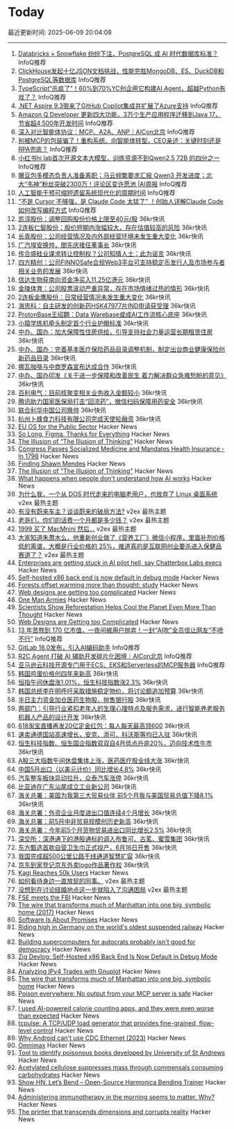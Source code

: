 # Today

最近更新时间: 2025-06-09 20:04:08

--- 
1. [Databricks × Snowflake 纷纷下注，PostgreSQL 成 AI 时代数据库标准？](https://www.infoq.cn/article/faDAjpUKe5oUbNEXcS0H) InfoQ推荐
2. [ClickHouse发起十亿JSON文档挑战，性能完胜MongoDB、ES、DuckDB和PostgreSQL等数据库](https://www.infoq.cn/article/plv5Ng6M4dDKcT8f5TW5) InfoQ推荐
3. [TypeScript“杀疯了”！60%到70%YC创企用它构建AI Agent，超越Python有戏了？](https://www.infoq.cn/article/vvcg6JVI6VoxNhk01OfC) InfoQ推荐
4. [.NET Aspire 9.3带来了GitHub Copilot集成并扩展了Azure支持](https://www.infoq.cn/article/sEgszWPIU3ukjJuquH6q) InfoQ推荐
5. [Amazon Q Developer 更新四大功能，3万个生产应用程序迁移到Java 17，节省超4,500年开发时间](https://www.infoq.cn/article/WviH0T3bPZD5fwOsvAIb) InfoQ推荐
6. [深入对比智能体协议：MCP、A2A、ANP｜AICon北京](https://www.infoq.cn/article/R5Kub6cPbVS3EIhXMaGm) InfoQ推荐
7. [别被MCP的包装骗了！重构系统、向智能体转型，CEO亲述：关键时刻还是RPA兜底？](https://www.infoq.cn/article/izaXMQd9wqqKaGm3kFka) InfoQ推荐
8. [小红书hi lab首次开源文本大模型，训练资源不到Qwen2.5 72B 的四分之一](https://www.infoq.cn/article/qvHsLGjo0OWpUR22ewca) InfoQ推荐
9. [曝豆包多模态负责人准备离职；马云频繁要求汇报 Qwen3 开发进度；北大“韦神”粉丝突破2300万！评论区变许愿池 |AI周报](https://www.infoq.cn/article/T1OHgZDYTOWei4wbYH9V) InfoQ推荐
10. [人工智能干预可缩短遗留系统现代化的周期时间](https://www.infoq.cn/article/VkoS1Fm6LqPuLDaFuKVj) InfoQ推荐
11. [“不是 Cursor 不够强，是 Claude Code 太猛了” ！创始人详解Claude Code如何改写编程方式](https://www.infoq.cn/article/JRx90wCmQJQ5DQRip3Hm) InfoQ推荐
12. [凯淳股份：调整回购股份价格上限至40元/股](https://www.36kr.com/newsflashes/3329081016543492) 36kr快讯
13. [2连板仁智股份：股价短期内涨幅较大，存在估值较高的风险](https://www.36kr.com/newsflashes/3329075857172742) 36kr快讯
14. [长青股份：公司经营情况及内外部经营环境未发生重大变化](https://www.36kr.com/newsflashes/3329072921307394) 36kr快讯
15. [广汽埃安换帅，閤先庆接任董事长](https://www.36kr.com/newsflashes/3329072105613832) 36kr快讯
16. [传合盛硅业谋求转让控制权？公司知情人士：此为谣言](https://www.36kr.com/newsflashes/3329071222171908) 36kr快讯
17. [四方精创：公司FINNOSafe合规Web3平台可支持稳定币发行人及市场参与者相关业务的发展](https://www.36kr.com/newsflashes/3329067174881795) 36kr快讯
18. [信达生物获南向资金净买入11.25亿港元](https://www.36kr.com/newsflashes/3329066123798784) 36kr快讯
19. [金陵体育：公司股票波动严重异常，存在市场情绪过热的情形](https://www.36kr.com/newsflashes/3329064757570057) 36kr快讯
20. [2连板金鹰股份：日常经营情况未发生重大变化](https://www.36kr.com/newsflashes/3329044086745602) 36kr快讯
21. [海思科：自主研发的创新药HSK47977片IND申请获受理](https://www.36kr.com/newsflashes/3329043657206022) 36kr快讯
22. [ProtonBase王绍翾：Data Warebase或成AI工作流核心底座](https://www.36kr.com/newsflashes/3329048105953799) 36kr快讯
23. [小猿学练机牵头制定首个行业护眼标准](https://www.36kr.com/newsflashes/3329044964731398) 36kr快讯
24. [中办、国办：加大保障性住房供给，引导支持社会力量运营长期租赁住房](https://www.36kr.com/newsflashes/3329042925349120) 36kr快讯
25. [中办、国办：完善基本医疗保险药品目录调整机制，制定出台商业健康保险创新药品目录](https://www.36kr.com/newsflashes/3329042256374020) 36kr快讯
26. [挪瓦咖啡与中商罗森宣布达成合作](https://www.36kr.com/newsflashes/3329036160494081) 36kr快讯
27. [中办、国办印发《关于进一步保障和改善民生 着力解决群众急难愁盼的意见》](https://www.36kr.com/newsflashes/3329035734935813) 36kr快讯
28. [百利电气：目前核聚变相关业务收入金额较小](https://www.36kr.com/newsflashes/3329032580098308) 36kr快讯
29. [腾讯助力国家医保局打击“回流药”，微信扫码保障用药安全](https://www.36kr.com/newsflashes/3329027935349257) 36kr快讯
30. [联合利华中国公司换帅](https://www.36kr.com/newsflashes/3329025196861703) 36kr快讯
31. [杭州卜蜂食力科技有限公司完成天使轮融资](https://www.36kr.com/newsflashes/3329019316677125) 36kr快讯
32. [EU OS for the Public Sector](https://eu-os.eu/) Hacker News
33. [So Long, Figma. Thanks for Everything](https://jondaiello.medium.com/so-long-figma-thanks-for-everything-f606e5f75b7c) Hacker News
34. [The Illusion of “The Illusion of Thinking”](https://www.seangoedecke.com/illusion-of-thinking/) Hacker News
35. [Congress Passes Socialized Medicine and Mandates Health Insurance -In 1798](https://www.forbes.com/sites/rickungar/2011/01/17/congress-passes-socialized-medicine-and-mandates-health-insurance-in-1798/) Hacker News
36. [Finding Shawn Mendes](https://ericneyman.wordpress.com/2019/11/26/finding-shawn-mendes/) Hacker News
37. [The Illusion of "The Illusion of Thinking"](https://www.seangoedecke.com/illusion-of-thinking/) Hacker News
38. [What happens when people don't understand how AI works](https://www.theatlantic.com/culture/archive/2025/06/artificial-intelligence-illiteracy/683021/) Hacker News
39. [为什么我，一个从 DOS 时代走来的电脑老用户，也放弃了 Linux 桌面系统](https://www.v2ex.com/t/1137392) v2ex 最热主题
40. [有没有蔚来车主？谈谈蔚来的破局方法?](https://www.v2ex.com/t/1137335) v2ex 最热主题
41. [老哥们，你们的话费一个月都是多少钱？](https://www.v2ex.com/t/1137300) v2ex 最热主题
42. [1999 买了 MacMnini 然后…](https://www.v2ex.com/t/1137293) v2ex 最热主题
43. [大家知道朱萧木么，他重新创业做了《营养工厂》微信小程序，里面补剂价格低的离谱，大概是行业价格的 25%，难道真的是互联网创业要杀进入保健品赛道了？](https://www.v2ex.com/t/1137273) v2ex 最热主题
44. [Enterprises are getting stuck in AI pilot hell, say Chatterbox Labs execs](https://www.theregister.com/2025/06/08/chatterbox_labs_ai_adoption/) Hacker News
45. [Self-hosted x86 back end is now default in debug mode](https://ziglang.org/devlog/2025/#2025-06-08) Hacker News
46. [Forests offset warming more than thought: study](https://news.ucr.edu/articles/2025/05/29/does-planting-trees-really-help-cool-planet) Hacker News
47. [Web designs are getting too complicated](https://websmith.studio/blog/website-designs-are-getting-too-complicated/) Hacker News
48. [One Man Armies](https://quarter--mile.com/One-Man-Armies) Hacker News
49. [Scientists Show Reforestation Helps Cool the Planet Even More Than Thought](https://news.ucr.edu/articles/2025/05/29/does-planting-trees-really-help-cool-planet) Hacker News
50. [Web Designs are Getting too Complicated](https://websmith.studio/blog/website-designs-are-getting-too-complicated/) Hacker News
51. [13 年苦熬到 170 亿市值，一夜间被用户抛弃！一封“AI吹”全员信让网友“不喷不行”](https://www.infoq.cn/article/5b4UQpG0vHoOWDPEqJH5) InfoQ推荐
52. [GitLab 18.0发布，引入AI编码助手](https://www.infoq.cn/article/tQMQcxgm7JHgh4Zjed0H) InfoQ推荐
53. [R2C Agent 打破 AI 辅助开发碎片化困境｜AICon北京](https://www.infoq.cn/article/K3tQuC58SI8l8f5DM4KG) InfoQ推荐
54. [亚马逊云科技开源专门用于ECS、EKS和Serverless的MCP服务器](https://www.infoq.cn/article/RgsFgkDiaeZ03eoCogEu) InfoQ推荐
55. [韩国鸡蛋价格创四年来新高](https://www.36kr.com/newsflashes/3328718484761097) 36kr快讯
56. [恒指午间休盘涨1.01%，恒生科技指数涨2.3%](https://www.36kr.com/newsflashes/3328742063270148) 36kr快讯
57. [韩国总统李在明呼吁采取措施稳定物价，将讨论额追加预算](https://www.36kr.com/newsflashes/3328720441223683) 36kr快讯
58. [半日主力资金加仓医药生物股，抛售银行股](https://www.36kr.com/newsflashes/3328713974901251) 36kr快讯
59. [两部门：引导行业紧扣老年人的生理心理特点及服务需求，进行智能养老服务机器人产品的设计开发](https://www.36kr.com/newsflashes/3328720744229120) 36kr快讯
60. [618淘宝直播再发20亿定金红包：每人每天最高领600](https://www.36kr.com/newsflashes/3328712383932936) 36kr快讯
61. [速卖通德国站高速增长，安克、添可、科沃斯等均已入驻](https://www.36kr.com/newsflashes/3328708825557507) 36kr快讯
62. [恒生科技指数、恒生国企指数双双自4月低点升逾20%，迈向技术性牛市](https://www.36kr.com/newsflashes/3328703291795720) 36kr快讯
63. [A股三大指数午间休盘集体上涨，医药医疗股全线大涨](https://www.36kr.com/newsflashes/3328702764001797) 36kr快讯
64. [中国5月出口（以美元计价）同比增长4.8%](https://www.36kr.com/newsflashes/3328691728361987) 36kr快讯
65. [汽车整车板块异动拉升，众泰汽车涨停](https://www.36kr.com/newsflashes/3328685399075330) 36kr快讯
66. [比亚迪在广东汕尾成立工业新公司](https://www.36kr.com/newsflashes/3328649072077315) 36kr快讯
67. [海关总署：美国为我第三大贸易伙伴 前5个月我与美国贸易总值下降8.1%](https://www.36kr.com/newsflashes/3328681137596678) 36kr快讯
68. [海关总署：外资企业月度进出口值连续4个月增长](https://www.36kr.com/newsflashes/3328677049936392) 36kr快讯
69. [海关总署：前5月中非贸易规模创历史新高](https://www.36kr.com/newsflashes/3328676210436608) 36kr快讯
70. [海关总署：今年前5个月货物贸易进出口同比增长2.5%](https://www.36kr.com/newsflashes/3328674815764999) 36kr快讯
71. [深交所：深港通下的港股通标的调入布鲁可、古茗、蜜雪集团](https://www.36kr.com/newsflashes/3328670252280327) 36kr快讯
72. [东方甄选首款自营卫生巾正式投产，6月16日开售](https://www.36kr.com/newsflashes/3328665553496326) 36kr快讯
73. [我国完成超500公里公路干线通道智慧扩容](https://www.36kr.com/newsflashes/3328664745208067) 36kr快讯
74. [京东到家登记京东外卖logo作品著作权](https://www.36kr.com/newsflashes/3328648317184514) 36kr快讯
75. [Kagi Reaches 50k Users](https://kagi.com/stats?stat=members) Hacker News
76. [如何看待身边一直放屁的同事。](https://www.v2ex.com/t/1137274) v2ex 最热主题
77. [没想到在讨论结婚地点这一步就陷入了沟通困局](https://www.v2ex.com/t/1137271) v2ex 最热主题
78. [FSE meets the FBI](https://blog.freespeechextremist.com/blog/fse-vs-fbi.html) Hacker News
79. [The wire that transforms much of Manhattan into one big, symbolic home (2017)](https://www.atlasobscura.com/articles/eruv-manhattan-invisible-wire-jewish-symbolic-religious-home) Hacker News
80. [Software Is About Promises](https://www.bramadams.dev/software-is-about-promises/) Hacker News
81. [Riding high in Germany on the world's oldest suspended railway](https://www.theguardian.com/travel/2025/jun/09/riding-high-in-germany-on-the-worlds-oldest-suspended-railway) Hacker News
82. [Building supercomputers for autocrats probably isn't good for democracy](https://helentoner.substack.com/p/supercomputers-for-autocrats) Hacker News
83. [Zig Devlog: Self-Hosted x86 Back End Is Now Default in Debug Mode](https://ziglang.org/devlog/2025/#2025-06-08) Hacker News
84. [Analyzing IPv4 Trades with Gnuplot](https://ipv4a-5539ad.gitlab.io/) Hacker News
85. [The wire that transforms much of Manhattan into one big, symbolic home](https://www.atlasobscura.com/articles/eruv-manhattan-invisible-wire-jewish-symbolic-religious-home) Hacker News
86. [Poison everywhere: No output from your MCP server is safe](https://www.cyberark.com/resources/threat-research-blog/poison-everywhere-no-output-from-your-mcp-server-is-safe) Hacker News
87. [I used AI-powered calorie counting apps, and they were even worse than expected](https://lifehacker.com/health/ai-powered-calorie-counting-apps-worse-than-expected) Hacker News
88. [tcpulse: A TCP/UDP load generator that provides fine-grained, flow-level control](https://github.com/yuuki/tcpulse) Hacker News
89. [Why Android can't use CDC Ethernet (2023)](https://jordemort.dev/blog/why-android-cant-use-cdc-ethernet/) Hacker News
90. [Omnimax](https://computer.rip/2025-06-08-Omnimax.html) Hacker News
91. [Tool to identify poisonous books developed by University of St Andrews](https://www.theguardian.com/books/2025/jun/06/tool-to-identify-poisonous-books-developed-by-university-of-st-andrews) Hacker News
92. [Acetylated cellulose suppresses mass through commensals consuming carbohydrates](https://www.sciencedirect.com/science/article/pii/S1550413125002232) Hacker News
93. [Show HN: Let’s Bend – Open-Source Harmonica Bending Trainer](https://letsbend.de) Hacker News
94. [Administering immunotherapy in the morning seems to matter. Why?](https://www.owlposting.com/p/the-time-of-day-that-immunotherapy) Hacker News
95. [The printer that transcends dimensions and corrupts reality](https://ghuntley.com/ideas/) Hacker News

